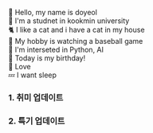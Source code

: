 👀 Hello, my name is doyeol  
🐤 I'm a studnet in kookmin university  
🐈 I like a cat and i have a cat in my house  
💙 My hobby is watching a baseball game  
🎵 I'm interseted in Python, AI  
🍰 Today is my birthday!  
💖 Love  
💤 I want sleep  
### 1. 취미 업데이트  
### 2. 특기 업데이트
